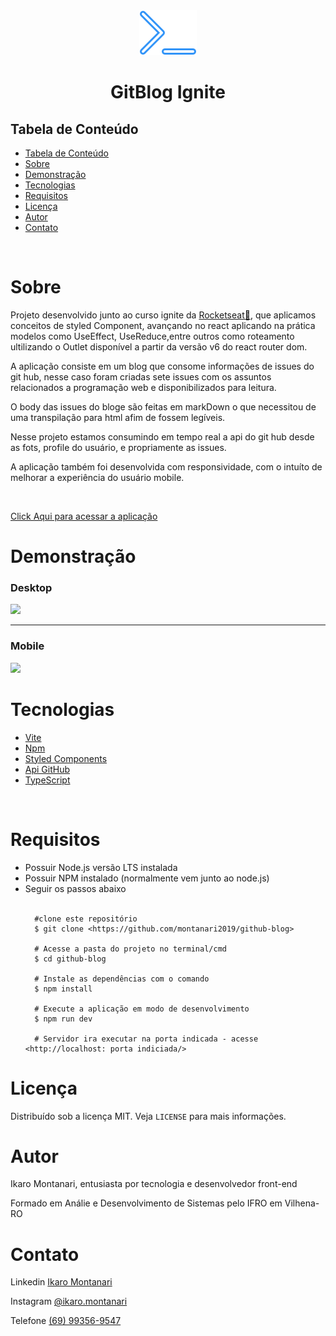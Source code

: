 
<div align="center">
    <img max-width="320px"  src="./public/git-blog-vector.svg" />
</div>
<h1 align="center" >GitBlog Ignite</h1 >

<h2 style="" >Tabela de Conteúdo</h2>

<ul>
   <li><a href="#tabela">Tabela de Conteúdo</a></li>
   <li><a href="#sobre">Sobre</a></li>
   <li><a href="#demonstração">Demonstração</a></li>
   <li><a href="#tecnologias">Tecnologias</a></li>
   <li><a href="#requisitos">Requisitos</a></li>
   <li><a href="#licença">Licença</a></li>
   <li><a href="#autor">Autor</a></li>
   <li><a href="#contato">Contato</a></li>
</ul>

</br>

# Sobre

<p dir="auto">Projeto desenvolvido junto ao curso ignite da <a target="_blank" href="https://www.rocketseat.com.br/">Rocketseat💜</a>, que aplicamos conceitos de styled Component, avançando no react aplicando na prática modelos como UseEffect, UseReduce,entre outros como roteamento ultilizando o Outlet disponível a partir da versão v6 do react router dom.

A aplicação consiste em um blog que consome informações de issues do git hub, nesse caso foram criadas sete issues com os assuntos relacionados a programação web e disponibilizados para leitura.

O body das issues do bloge são feitas em markDown o que necessitou de uma transpilação para html afim de fossem legíveis.

Nesse projeto estamos consumindo em tempo real a api do git hub desde as fots, profile do usuário, e propriamente as issues.

A aplicação também foi desenvolvida com responsividade, com o intuíto de melhorar a experiência do usuário mobile.

</br>
<p> <a target="_blank" href="https://gitblog-ignite.onrender.com/">Click Aqui para acessar a aplicação</a> </p>

# Demonstração

<h3 letter-spacing="15px";>Desktop</h3>

<img style="" src="./src/assets/git-blog-desktop.gif" />

</br>

-------------------------------

<h3>Mobile</h3>
<img style="" src="./src/assets/git-blog-mobile.gif" />

</br>

# Tecnologias

<ul>
   <li>
    <a target="_blank" href="https://vitejs.dev/">Vite</a>

   </li>
      <li>
      <a target="_blank" href="https://www.npmjs.com/">Npm</a>
    </li>
   <li>
        <a  target="_blank"href="https://styled-components.com/">Styled Components</a>

   </li>
   <li>
        <a  target="_blank"href="#">Api GitHub</a>

   </li>
   <li>
        <a  target="_blank"href="https://www.typescriptlang.org/">TypeScript</a>

   </li>

</ul>

</br>

# Requisitos

<ul>
   <li>Possuir Node.js versão LTS instalada</li>
   <li>Possuir NPM instalado (normalmente vem junto ao node.js)</li>
   <li>Seguir os passos abaixo</li>

 <br/>

      #clone este repositório
      $ git clone <https://github.com/montanari2019/github-blog>

      # Acesse a pasta do projeto no terminal/cmd
      $ cd github-blog

      # Instale as dependências com o comando
      $ npm install

      # Execute a aplicação em modo de desenvolvimento
      $ npm run dev

      # Servidor ira executar na porta indicada - acesse <http://localhost: porta indiciada/>

</ul>

# Licença

<p dir="auto">Distribuído sob a licença MIT. Veja <code>LICENSE</code> para mais informações.</p>

# Autor

<p dir="auto">Ikaro Montanari, entusiasta por tecnologia e desenvolvedor front-end</p>
<p dir="auto">Formado em Análie e Desenvolvimento de Sistemas pelo IFRO em Vilhena-RO</p>

# Contato

<p>Linkedin <a target="_blank" href="https://www.linkedin.com/in/ikaro-montanari-5aa120208/">Ikaro Montanari</a> </p>
<p>Instagram  <a target="_blank" href="https://www.instagram.com/ikaro.montanari/">@ikaro.montanari</a> </p>
<p>Telefone <a target="_blank" href="https://api.whatsapp.com/send?phone=5569993569547&text=Ol%C3%A1%20ikaro">(69) 99356-9547</a> </p>

